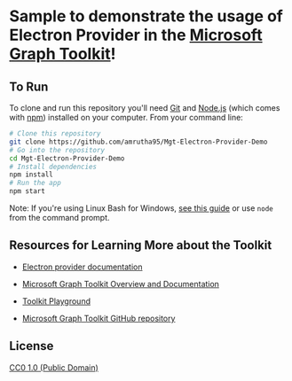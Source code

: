 # Sample to demonstrate the usage of Electron Provider in the [Microsoft Graph Toolkit](https://github.com/microsoftgraph/microsoft-graph-toolkit)!


## To Run

To clone and run this repository you'll need [Git](https://git-scm.com) and [Node.js](https://nodejs.org/en/download/) (which comes with [npm](http://npmjs.com)) installed on your computer. From your command line:

```bash
# Clone this repository
git clone https://github.com/amrutha95/Mgt-Electron-Provider-Demo
# Go into the repository
cd Mgt-Electron-Provider-Demo
# Install dependencies
npm install
# Run the app
npm start
```

Note: If you're using Linux Bash for Windows, [see this guide](https://www.howtogeek.com/261575/how-to-run-graphical-linux-desktop-applications-from-windows-10s-bash-shell/) or use `node` from the command prompt.



## Resources for Learning More about the Toolkit

- [Electron provider documentation](https://docs.microsoft.com/en-us/graph/toolkit/providers/electron)

- [Microsoft Graph Toolkit Overview and Documentation](https://docs.microsoft.com/en-us/graph/toolkit/overview)

- [Toolkit Playground](https://mgt.dev/)

- [Microsoft Graph Toolkit GitHub repository](https://github.com/microsoftgraph/microsoft-graph-toolkit)

## License

[CC0 1.0 (Public Domain)](LICENSE.md)
